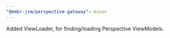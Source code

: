 ```yaml
---
"@embr-jvm/perspective-gateway": minor
---
```


Added ViewLoader, for finding/loading Perspective ViewModels.
